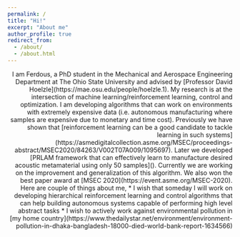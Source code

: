 ```yaml
---
permalink: /
title: "Hi!"
excerpt: "About me"
author_profile: true
redirect_from: 
  - /about/
  - /about.html
---
```

<div style="text-align: right">
I am Ferdous, a PhD student in the Mechanical and Aerospace Engineering Department at The Ohio State University and advised by [Professor David Hoelzle](https://mae.osu.edu/people/hoelzle.1). My research is at the intersection of machine learning/reinforcement learning, control and optimization. I am developing algorithms that can work on environments with extremely expensive data (i.e. autonomous manufacturing where samples are expensive due to monetary and time cost). Previously we have shown that [reinforcement learning can be a good candidate to tackle learning in such systems](https://asmedigitalcollection.asme.org/MSEC/proceedings-abstract/MSEC2020/84263/V002T07A009/1095697). Later we developed [PRLAM framework that can effectively learn to manufacture desired acoustic metamaterial using only 50 samples](). Currently we are working on the improvement and generalization of this algorithm. We also won the best paper award at [MSEC 2020](https://event.asme.org/MSEC-2020). Here are couple of things about me, 
* I wish that someday I will work on developing hierarchical reinforcement learning and control algorithms that can help building autonomous systems capable of performing high level abstract tasks    
* I wish to actively work against environmental pollution in [my home country](https://www.thedailystar.net/environment/environment-pollution-in-dhaka-bangladesh-18000-died-world-bank-report-1634566) 
</div>